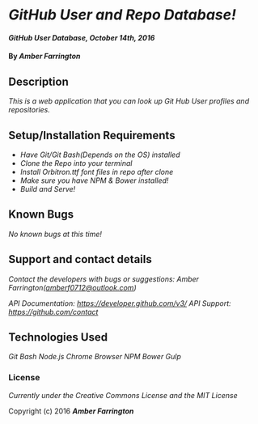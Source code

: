 # _GitHub User and Repo Database!_
<!-- ![banner](https://github.com/NWShadowDev/MovieActor/blob/master/img/banner.png) -->

#### _GitHub User Database, October 14th, 2016_

#### By _**Amber Farrington**_

## Description

_This is a web application that you can look up Git Hub User profiles and repositories._

## Setup/Installation Requirements

* _Have Git/Git Bash(Depends on the OS) installed_
* _Clone the Repo into your terminal_
* _Install Orbitron.ttf font files in repo after clone_
* _Make sure you have NPM & Bower installed!_
* _Build and Serve!_


## Known Bugs

_No known bugs at this time!_

## Support and contact details

_Contact the developers with bugs or suggestions: Amber Farrington(amberf0712@outlook.com)_

_API Documentation: https://developer.github.com/v3/_
_API Support: https://github.com/contact_

## Technologies Used

_Git Bash_
_Node.js_
_Chrome Browser_
_NPM_
_Bower_
_Gulp_

### License

*Currently under the Creative Commons License and the MIT License*

Copyright (c) 2016 **_Amber Farrington_**
